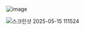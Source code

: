 ![image](https://github.com/user-attachments/assets/a316d682-a72e-4a1f-9dd3-50b26e84e890)

![스크린샷 2025-05-15 111524](https://github.com/user-attachments/assets/73b198bb-f648-48ed-a1e0-ccc88a0874c7)
